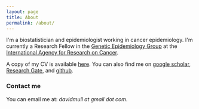 ```yaml
---
layout: page
title: About
permalink: /about/
---
```


I'm a biostatistician and epidemiologist working in cancer epidemiology. I'm currently a 
Research Fellow in the [Genetic Epidemiology Group](http://www.iarc.fr/en/research-groups/GEP/index.php)
at the [International Agency for Research on Cancer](http://www.iarc.fr). 

A copy of my CV is available [here](/cv/dcmuller_cv_20150511.pdf).
You can also find me on [google scholar](https://scholar.google.com/citations?user=vdNHuIsAAAAJ&hl=en), 
[Research Gate](https://www.researchgate.net/profile/David_Muller2), 
and [github](https://github.com/dcmuller). 


### Contact me
You can email me at: _davidmull at gmail dot com_.



